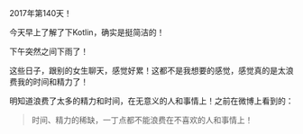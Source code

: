 2017年第140天！

今天早上了解了下Kotlin，确实是挺简洁的！

下午突然之间下雨了！

这些日子，跟别的女生聊天，感觉好累！这都不是我想要的感觉，感觉真的是太浪费我的时间和精力了！

明知道浪费了太多的精力和时间，在无意义的人和事情上！之前在微博上看到的：

> 时间、精力的稀缺，一丁点都不能浪费在不喜欢的人和事情上！



